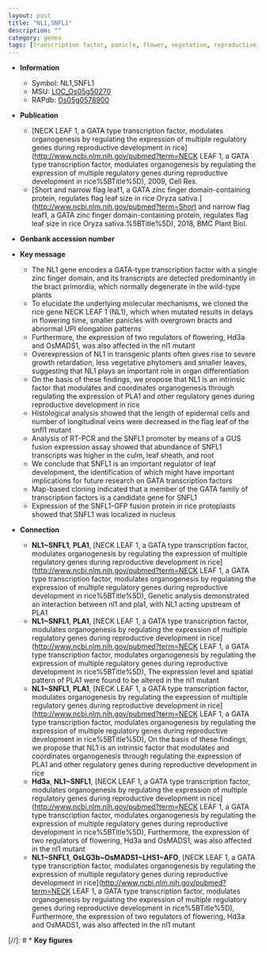```yaml
---
layout: post
title: "NL1,SNFL1"
description: ""
category: genes
tags: [transcription factor, panicle, flower, vegetative, reproductive, leaf, growth, flowering time, root, leaf development, map-based cloning, nucleus]
---
```


* **Information**  
    + Symbol: NL1,SNFL1  
    + MSU: [LOC_Os05g50270](http://rice.uga.edu/cgi-bin/ORF_infopage.cgi?orf=LOC_Os05g50270)  
    + RAPdb: [Os05g0578900](http://rapdb.dna.affrc.go.jp/viewer/gbrowse_details/irgsp1?name=Os05g0578900)  

* **Publication**  
    + [NECK LEAF 1, a GATA type transcription factor, modulates organogenesis by regulating the expression of multiple regulatory genes during reproductive development in rice](http://www.ncbi.nlm.nih.gov/pubmed?term=NECK LEAF 1, a GATA type transcription factor, modulates organogenesis by regulating the expression of multiple regulatory genes during reproductive development in rice%5BTitle%5D), 2009, Cell Res.
    + [Short and narrow flag leaf1, a GATA zinc finger domain-containing protein, regulates flag leaf size in rice Oryza sativa.](http://www.ncbi.nlm.nih.gov/pubmed?term=Short and narrow flag leaf1, a GATA zinc finger domain-containing protein, regulates flag leaf size in rice Oryza sativa.%5BTitle%5D), 2018, BMC Plant Biol.

* **Genbank accession number**  

* **Key message**  
    + The NL1 gene encodes a GATA-type transcription factor with a single zinc finger domain, and its transcripts are detected predominantly in the bract primordia, which normally degenerate in the wild-type plants
    + To elucidate the underlying molecular mechanisms, we cloned the rice gene NECK LEAF 1 (NL1), which when mutated results in delays in flowering time, smaller panicles with overgrown bracts and abnormal UPI elongation patterns
    + Furthermore, the expression of two regulators of flowering, Hd3a and OsMADS1, was also affected in the nl1 mutant
    + Overexpression of NL1 in transgenic plants often gives rise to severe growth retardation, less vegetative phytomers and smaller leaves, suggesting that NL1 plays an important role in organ differentiation
    + On the basis of these findings, we propose that NL1 is an intrinsic factor that modulates and coordinates organogenesis through regulating the expression of PLA1 and other regulatory genes during reproductive development in rice
    + Histological analysis showed that the length of epidermal cells and number of longitudinal veins were decreased in the flag leaf of the snfl1 mutant
    + Analysis of RT-PCR and the SNFL1 promoter by means of a GUS fusion expression assay showed that abundance of SNFL1 transcripts was higher in the culm, leaf sheath, and root
    + We conclude that SNFL1 is an important regulator of leaf development, the identification of which might have important implications for future research on GATA transcription factors
    + Map-based cloning indicated that a member of the GATA family of transcription factors is a candidate gene for SNFL1
    + Expression of the SNFL1-GFP fusion protein in rice protoplasts showed that SNFL1 was localized in nucleus

* **Connection**  
    + __NL1~SNFL1__, __PLA1__, [NECK LEAF 1, a GATA type transcription factor, modulates organogenesis by regulating the expression of multiple regulatory genes during reproductive development in rice](http://www.ncbi.nlm.nih.gov/pubmed?term=NECK LEAF 1, a GATA type transcription factor, modulates organogenesis by regulating the expression of multiple regulatory genes during reproductive development in rice%5BTitle%5D), Genetic analysis demonstrated an interaction between nl1 and pla1, with NL1 acting upstream of PLA1
    + __NL1~SNFL1__, __PLA1__, [NECK LEAF 1, a GATA type transcription factor, modulates organogenesis by regulating the expression of multiple regulatory genes during reproductive development in rice](http://www.ncbi.nlm.nih.gov/pubmed?term=NECK LEAF 1, a GATA type transcription factor, modulates organogenesis by regulating the expression of multiple regulatory genes during reproductive development in rice%5BTitle%5D), The expression level and spatial pattern of PLA1 were found to be altered in the nl1 mutant
    + __NL1~SNFL1__, __PLA1__, [NECK LEAF 1, a GATA type transcription factor, modulates organogenesis by regulating the expression of multiple regulatory genes during reproductive development in rice](http://www.ncbi.nlm.nih.gov/pubmed?term=NECK LEAF 1, a GATA type transcription factor, modulates organogenesis by regulating the expression of multiple regulatory genes during reproductive development in rice%5BTitle%5D), On the basis of these findings, we propose that NL1 is an intrinsic factor that modulates and coordinates organogenesis through regulating the expression of PLA1 and other regulatory genes during reproductive development in rice
    + __Hd3a__, __NL1~SNFL1__, [NECK LEAF 1, a GATA type transcription factor, modulates organogenesis by regulating the expression of multiple regulatory genes during reproductive development in rice](http://www.ncbi.nlm.nih.gov/pubmed?term=NECK LEAF 1, a GATA type transcription factor, modulates organogenesis by regulating the expression of multiple regulatory genes during reproductive development in rice%5BTitle%5D), Furthermore, the expression of two regulators of flowering, Hd3a and OsMADS1, was also affected in the nl1 mutant
    + __NL1~SNFL1__, __OsLG3b~OsMADS1~LHS1~AFO__, [NECK LEAF 1, a GATA type transcription factor, modulates organogenesis by regulating the expression of multiple regulatory genes during reproductive development in rice](http://www.ncbi.nlm.nih.gov/pubmed?term=NECK LEAF 1, a GATA type transcription factor, modulates organogenesis by regulating the expression of multiple regulatory genes during reproductive development in rice%5BTitle%5D), Furthermore, the expression of two regulators of flowering, Hd3a and OsMADS1, was also affected in the nl1 mutant

[//]: # * **Key figures**  


